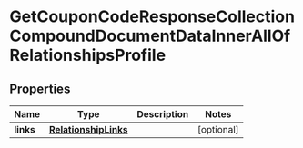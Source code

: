 
# GetCouponCodeResponseCollectionCompoundDocumentDataInnerAllOfRelationshipsProfile

## Properties
| Name | Type | Description | Notes |
| ------------ | ------------- | ------------- | ------------- |
| **links** | [**RelationshipLinks**](RelationshipLinks.md) |  |  [optional] |



